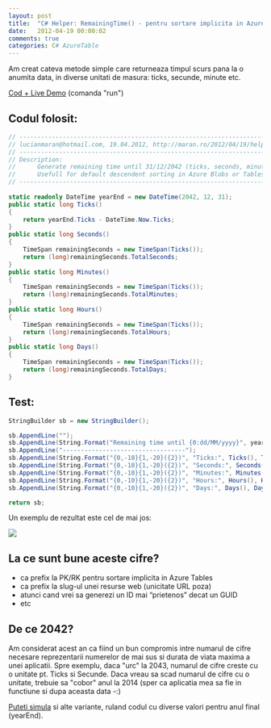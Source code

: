 ```yaml
---
layout: post
title:  "C# Helper: RemainingTime() - pentru sortare implicita in Azure Table"
date:   2012-04-19 00:00:02
comments: true
categories: C# AzureTable
---
```


Am creat cateva metode simple care returneaza timpul scurs pana la o anumita data, in diverse unitati de masura: ticks, secunde, minute etc.

[Cod + Live Demo](https://compilify.net/qh/11) (comanda "run")

## Codul folosit: ##

```csharp
// ----------------------------------------------------------------------------------
// lucianmaran@hotmail.com, 19.04.2012, http://maran.ro/2012/04/19/helper-c-pentru-timpul-ramas/
// ----------------------------------------------------------------------------------
// Description:
// 		Generate remaining time until 31/12/2042 (ticks, seconds, minutes etc)
//		Usefull for default descendent sorting in Azure Blobs or Tables, http://blog.liamcavanagh.com/2011/11/how-to-sort-azure-table-store-results-chronologically/
// ----------------------------------------------------------------------------------
 
static readonly DateTime yearEnd = new DateTime(2042, 12, 31);
public static long Ticks()
{
    return yearEnd.Ticks - DateTime.Now.Ticks;
}
public static long Seconds()
{
    TimeSpan remainingSeconds = new TimeSpan(Ticks());
    return (long)remainingSeconds.TotalSeconds;
}
public static long Minutes()
{
    TimeSpan remainingSeconds = new TimeSpan(Ticks());
    return (long)remainingSeconds.TotalMinutes;
}
public static long Hours()
{
    TimeSpan remainingSeconds = new TimeSpan(Ticks());
    return (long)remainingSeconds.TotalHours;
}
public static long Days()
{
    TimeSpan remainingSeconds = new TimeSpan(Ticks());
    return (long)remainingSeconds.TotalDays;
}
```

## Test: ##

```csharp
StringBuilder sb = new StringBuilder();

sb.AppendLine("");
sb.AppendLine(String.Format("Remaining time until {0:dd/MM/yyyy}", yearEnd));
sb.AppendLine("----------------------------------");
sb.AppendLine(String.Format("{0,-10}{1,-20}({2})", "Ticks:", Ticks(), Ticks().ToString().Length));
sb.AppendLine(String.Format("{0,-10}{1,-20}({2})", "Seconds:", Seconds(), Seconds().ToString().Length));
sb.AppendLine(String.Format("{0,-10}{1,-20}({2})", "Minutes:", Minutes(), Minutes().ToString().Length));
sb.AppendLine(String.Format("{0,-10}{1,-20}({2})", "Hours:", Hours(), Hours().ToString().Length));
sb.AppendLine(String.Format("{0,-10}{1,-20}({2})", "Days:", Days(), Days().ToString().Length));

return sb;
```

Un exemplu de rezultat este cel de mai jos:

![](https://dl.dropboxusercontent.com/u/43065769/blog/images/2012/RemainingTime.png)

## La ce sunt bune aceste cifre? ##

- ca prefix la PK/RK pentru sortare implicita in Azure Tables
- ca prefix la slug-ul unei resurse web (unicitate URL poza)
- atunci cand vrei sa generezi un ID mai “prietenos” decat un GUID
- etc

## De ce 2042? ##

Am considerat acest an ca fiind un bun compromis intre numarul de cifre necesare reprezentarii numerelor de mai sus si durata de viata maxima a unei aplicatii. Spre exemplu, daca "urc" la 2043, numarul de cifre creste cu o unitate pt. Ticks si Secunde. Daca vreau sa scad numarul de cifre cu o unitate, trebuie sa "cobor" anul la 2014 (sper ca aplicatia mea sa fie in functiune si dupa aceasta data -:)

[Puteti simula](https://compilify.net/qh/11) si alte variante, ruland codul cu diverse valori pentru anul final (yearEnd).